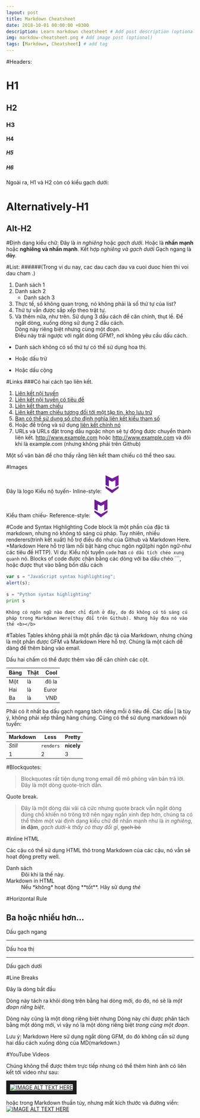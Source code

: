 ```yaml
---
layout: post
title: Markdown Cheatsheet
date: 2018-10-01 00:00:00 +0300
description: Learn markdown cheatsheet # Add post description (optional)
img: markdow-cheatsheet.png # Add image post (optional)
tags: [Markdown, Cheatsheet] # add tag
---
```

#Headers:

# H1
## H2
### H3
#### H4
##### H5
##### H6
Ngoài ra, H1 và H2 còn có kiểu gạch dưới:

Alternatively-H1
======
Alt-H2
------
#Định dạng kiểu chữ:
Đây là *in nghiêng* hoặc _gạch dưới_.
Hoặc là **nhấn mạnh** hoặc __nghiêng và nhấn mạnh__.
Kết hợp *_nghiêng và gạch dưới_*
Gạch ngang là ~~đây~~.

#List:
######(Trong vi du nay, cac dau cach dau va cuoi duoc hien thi voi dau cham .)

1. Danh sách 1
2. Danh sách 2
   * Danh sách 3
1. Thực tế, số không quan trọng, nó không phải là số thứ tự của list?
2. Thứ tự vẫn được sắp xếp theo trật tự.
3. Và thêm nữa, như trên.
   Sử dụng 3 dấu cách để căn chỉnh, thụt lề.
   Để ngắt dòng, xuống dòng sử dụng 2 dấu cách.  
   Dòng này riêng biệt nhưng cùng một đoạn.  
   Điều này trái ngược với ngắt dòng GFM?, nơi không yêu cầu dấu cách.

* Danh sách không có số thứ tự có thể sử dụng hoa thị.
- Hoặc dấu trừ
+ Hoặc dấu cộng

#Links
###Có hai cách tạo liên kết.

1. [Liên kết nội tuyến](https://www.google.com)
2. [Liên kết nội tuyến có tiêu đề](https://www.google.com "Google's Homepage")
3. [Liên kết tham chiếu][Văn bản tham chiếu không phân biệt dạng chữ]
4. [Liên kết tham chiếu tương đối tới một tập tin, kho lưu trữ](../blob/master/LICENSE)
5. [Bạn có thể sử dụng số cho định nghĩa liên kết kiểu tham số][1]
6. Hoặc để trống và sử dụng [liên kết chính nó]
7. URLs và URLs đặt trong dấu ngoặc nhọn sẽ tự động được chuyển thành liên kết. http://www.example.com hoặc <http://www.example.com> và đôi khi là example.com (nhưng không phải trên Github)

Một số văn bản để cho thấy rằng liên kết tham chiếu có thể theo sau.

[Văn bản tham chiếu không phân biệt dạng chữ]: https://www.google.com
[1]: http://slashdot.org
[liên kết chính nó]: http://www.reddit.com

#Images

Đây là logo
Kiểu nộ tuyến- Inline-style:
![alt text](https://github.com/adam-p/markdown-here/raw/master/src/common/images/icon48.png "Logo kiểu 1")

Kiểu tham chiếu- Reference-style:
![alt text][logo]

[logo]: https://github.com/adam-p/markdown-here/raw/master/src/common/images/icon48.png "Logo kiểu 2"

#Code and Syntax Highlighting
Code block là một phần của đặc tả markdown, nhưng nó không tô sáng cú pháp. Tuy nhiên, nhiều renderers(trình kết xuất) hỗ trợ điều đó như của Github và Markdown Here.
   *Markdown Here hỗ trợ làm nổi bật hàng chục ngôn ngữ(phi ngôn ngữ-như các tiêu đề HTTP).
    Ví dụ: Kiểu nội tuyến `code` has `có dấu tích chéo xung quanh` nó.
    Blocks of code được chặn bằng các dòng với ba dấu chéo ```, hoặc được thụt vào bằng bốn dấu cách
```javascript
var s = "JavaScript syntax highlighting";
alert(s);
```

```python
s = "Python syntax highlighting"
print s
```

```
Không có ngôn ngữ nào được chỉ định ở đây, do đó không có tô sáng cú pháp trong Markdown Here(thay đổi trên Github). Nhưng hãy đưa nó vào thẻ <b></b>
```

#Tables
Tables không phải là một phần đặc tả của Markdown, nhưng chúng là một phần được GFM và Markdown Here hỗ trợ. Chúng là một cách dễ dàng để thêm bảng vào email.

Dấu hai chấm có thể được thêm vào để căn chỉnh các cột.

| Bảng | Thật | Cool  |
| ---- | :--- | ----: |
| Một  | là   | đô la |
| Hai  | là   | Euror |
| Ba   | là   | VNĐ   |

Phải có ít nhất ba dấu gạch ngang tách riêng mỗi ô tiêu đề.
Các dấu | là tùy ý, không phải xếp thẳng hàng chúng.
Cũng có thể sử dụng markdown nội tuyến:

| Markdown | Less      | Pretty     |
| -------- | --------- | ---------- |
| *Still*  | `renders` | **nicely** |
| 1        | 2         | 3          |

#Blockquotes:
> Blockquotes rất tiện dụng trong email để mô phỏng văn bản trả lời.
> Đây là một dòng quote-trích dẫn.

Quote break.

> Đây là một dòng dài vãi cả cức nhưng quote brack vẫn ngắt dòng đúng chỗ khiến nó trông trở nên ngay ngắn xinh đẹp hơn, chúng ta có thể thêm một vài định dạng kiểu chữ để nhấn mạnh như là *in nghiêng*, **in đậm**, _gạch dưới-k thấy có thay đổi gì_, ~~gạch bỏ~~

#Inline HTML

Các cậu có thể sử dụng HTML thô trong Markdown của các cậu, nó vẫn sẽ hoạt động pretty well.
<dl>
	<dt>Danh sách</dt>
	<dd>Đôi khi là thế này.</dd>
	<dt>Markdown in HTML</dt>
	<dd>Nếu *không* hoạt động **tốt**. Hãy sử dụng  <em>thẻ</em></dd>
</dl>


#Horizontal Rule

Ba hoặc nhiều hơn...
---
Dấu gạch ngang

***

Dấu hoa thị

___

Dấu gạch dưới

#Line Breaks

Đây là dòng bắt đầu

Dòng này tách ra khỏi dòng trên bằng hai dòng mới, do đó, nó sẽ là *một đoạn riêng biệt*.

Dòng này cũng là một dòng riêng biệt nhưng
Dòng này chỉ được phân tách bằng một dòng mới, vì vậy nó là một dòng riêng biệt *trong cùng một đoạn*.

Lưu ý: Markdown Here sử dụng ngắt dòng GFM, do đó không cần sử dụng hai dấu cách xuống dòng của MD(markdown.)

#YouTube Videos

Chúng không thể được thêm trực tiếp nhưng có thể thêm hình ảnh có liên kết tới video như sau:

<a href="http://www.youtube.com/watch?feature=player_embedded&v=YOUTUBE_VIDEO_ID_HERE
" target="_blank"><img src="http://img.youtube.com/vi/YOUTUBE_VIDEO_ID_HERE/0.jpg" 
alt="IMAGE ALT TEXT HERE" width="240" height="180" border="10" /></a>

hoặc trong Markdown thuần túy, nhưng mất kích thước và đường viền:
[![IMAGE ALT TEXT HERE](http://img.youtube.com/vi/YOUTUBE_VIDEO_ID_HERE/0.jpg)](http://www.youtube.com/watch?v=YOUTUBE_VIDEO_ID_HERE)
